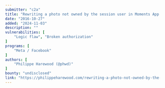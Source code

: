 ```yaml
---
submitter: "c2a"
title: "Rewriting a photo not owned by the session user in Moments App (Revisited)"
date: "2016-10-27"
added: "2024-11-03"
description: ""
vulnerabilities: [
    "Logic flaw", "Broken authorization"
]
programs: [
    "Meta / Facebook"
]
authors: [
    "Philippe Harewood (@phwd)"
]
bounty: "undisclosed"
link: "https://philippeharewood.com/rewriting-a-photo-not-owned-by-the-session-user-in-moments-app-revisited/"
---
```




